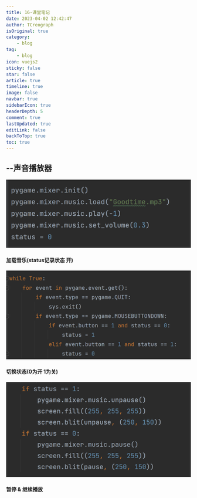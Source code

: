 ```yaml
---
title: 16-课堂笔记
date: 2023-04-02 12:42:47
author: TCreograph
isOriginal: true
category:
    - blog
tag:
    - blog
icon: vuejs2
sticky: false
star: false
article: true
timeline: true
image: false
navbar: true
sidebarIcon: true
headerDepth: 5
comment: true
lastUpdated: true
editLink: false
backToTop: true
toc: true
---
```


## --声音播放器

![image-20230402124922227](./notes-class16.assets/image-20230402124922227.png)

#### 加载音乐(status记录状态 开)

![image-20230402125140377](./notes-class16.assets/image-20230402125140377.png)

#### 切换状态(0为开 1为关)

![image-20230402125240545](./notes-class16.assets/image-20230402125240545.png)

#### 暂停 & 继续播放